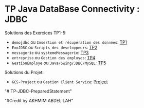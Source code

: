 # TP Java DataBase Connectivity : JDBC

Solutions des Exercices TP1-5:

- `demojdbc` ou `Insertion et récupération des données`: [TP1](./demojdbc/README.md)
- `ExoJDBC` ou `Scripts des developpeurs`: [TP2](./ExoJDBC/README.md)
- `messagerie` ou `systemeMessagerie`: [TP3](./messagerie/README.md)
- `entreprise` ou `Gestion des employes`: [TP4](./entreprise/README.md)
- `GestionEmploye` ou `Java/Swing/JDBC/MySQL`: [TP5](./GestionEmploye/README.md)

Solutions du Projet:

- `GCS-Project` ou `Gestion Client Service`: [Project](./GCS-Project/README.md)

"# TP-JDBC-PreparedStatement"

"#Credit by AKHMIM ABDELILAH"

